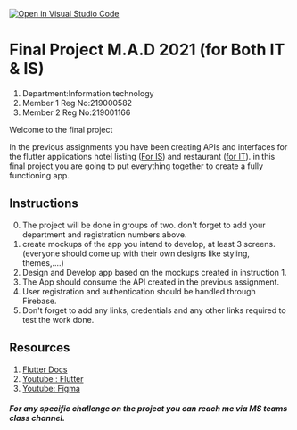 [![Open in Visual Studio Code](https://classroom.github.com/assets/open-in-vscode-f059dc9a6f8d3a56e377f745f24479a46679e63a5d9fe6f495e02850cd0d8118.svg)](https://classroom.github.com/online_ide?assignment_repo_id=6498777&assignment_repo_type=AssignmentRepo)
# Final Project M.A.D 2021 (for Both IT & IS)

1.  Department:Information technology
2.  Member 1 Reg No:219000582
3.  Member 2 Reg No:219001166


Welcome to the final project

In the previous assignments you have been creating APIs and interfaces for the flutter applications hotel listing ([For IS](https://github.com/iPelino/mad-assignment-webapi)) and restaurant ([for IT](https://github.com/iPelino/mad-assignment-resto-webapi)).
in this final project you are going to put everything together to create a fully functioning app.




## Instructions
0. The project will be done in groups of two. don't forget to add your department and registration numbers above.
1. create mockups of the app you intend to develop, at least 3 screens. (everyone should come up with their own designs like styling, themes,....)
2. Design and Develop app based on the mockups created in instruction 1.
3. The App should consume the API created in the previous assignment.
4. User registration and authentication should be handled through Firebase.
5. Don't forget to add any links, credentials and any other links required to test the work done.


## Resources

1.  [Flutter Docs](https://flutter.dev/docs)
2.  [Youtube : Flutter](https://www.youtube.com/c/flutterdev)
3.  [Youtube: Figma](https://www.youtube.com/watch?v=PeGfX7W1mJk)


##### For any specific challenge on the project you can reach me via MS teams class channel.
